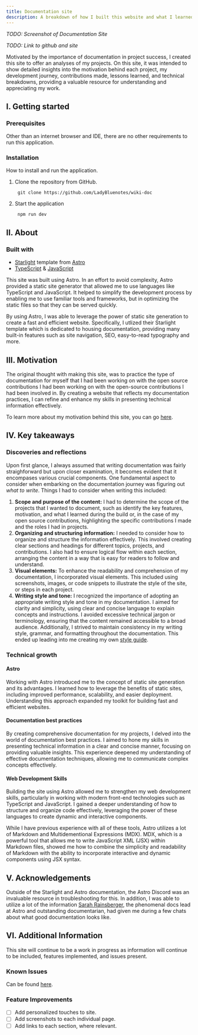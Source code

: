 ```yaml
---
title: Documentation site
description: A breakdown of how I built this website and what I learned in the process.
---
```


*TODO: Screenshot of Documentation Site*

*TODO: Link to github and site*

Motivated by the importance of documentation in project success, I created this site to offer an analyses of my projects. On this site, it was intended to show detailed insights into the motivation behind each project, my development journey, contributions made, lessons learned, and technical breakdowns, providing a valuable resource for understanding and appreciating my work.

## I. Getting started

### Prerequisites

Other than an internet browser and IDE, there are no other requirements to run this application.

### Installation

How to install and run the application.

1. Clone the repository from GitHub.

        git clone https://github.com/LadyBluenotes/wiki-doc

2. Start the application

        npm run dev

## II. About

### Built with
* [Starlight](https://starlight.astro.build/) template from [Astro](https://astro.build/)
* [TypeScript](https://www.typescriptlang.org/) & [JavaScript](https://developer.mozilla.org/en-US/docs/Glossary/JavaScript)

This site was built using Astro. In an effort to avoid complexity, Astro provided a static site generator that allowed me to use languages like TypeScript and JavaScript. It helped to simplify the development process by enabling me to use familiar tools and frameworks, but in optimizing the static files so that they can be served quickly.

By using Astro, I was able to leverage the power of static site generation to create a fast and efficient website. Specifically, I utlized their Starlight template which is dedicated to housing documentation, providing many built-in features such as site navigation, SEO, easy-to-read typography and more.

## III. Motivation

The original thought with making this site, was to practice the type of documentation for myself that I had been working on with the open source contributions I had been working on with the open-source contributions I had been involved in. By creating a website that reflects my documentation practices, I can refine and enhance my skills in presenting technical information effectively. 

To learn more about my motivation behind this site, you can go [here](/site/).

## IV. Key takeaways

### Discoveries and reflections

Upon first glance, I always assumed that writing documentation was fairly straighforward but upon closer examination, it becomes evident that it encompases various crucial components. One fundamental aspect to consider when embarking on the documentation journey was figuring out *what to write*. Things I had to consider when writing this included:
1. **Scope and purpose of the content:** I had to determine the scope of the projects that I wanted to document, such as identify the key features, motivation, and what I learned during the build or, in the case of my open source contributions, highlighting the specific contributions I made and the roles I had in projects.
2. **Organizing and structuring information:** I needed to consider how to organize and structure the information effectively. This involved creating clear sections and headings for different topics, projects, and contributions. I also had to ensure logical flow within each section, arranging the content in a way that is easy for readers to follow and understand.
3. **Visual elements:** To enhance the readability and comprehension of my documentation, I incorporated visual elements. This included using screenshots, images, or code snippets to illustrate the style of the site, or steps in each project.
4. **Writing style and tone:**  I recognized the importance of adopting an appropriate writing style and tone in my documentation. I aimed for clarity and simplicity, using clear and concise language to explain concepts and instructions. I avoided excessive technical jargon or terminology, ensuring that the content remained accessible to a broad audience. Additionally, I strived to maintain consistency in my writing style, grammar, and formatting throughout the documentation. This ended up leading into me creating my own [style guide](/style-guide/).

### Technical growth

#### Astro

Working with Astro introduced me to the concept of static site generation and its advantages. I learned how to leverage the benefits of static sites, including improved performance, scalability, and easier deployment. Understanding this approach expanded my toolkit for building fast and efficient websites.

#### Documentation best practices

By creating comprehensive documentation for my projects, I delved into the world of documentation best practices. I aimed to hone my skills in presenting technical information in a clear and concise manner, focusing on providing valuable insights. This experience deepened my understanding of effective documentation techniques, allowing me to communicate complex concepts effectively.

#### Web Development Skills

Building the site using Astro allowed me to strengthen my web development skills, particularly in working with modern front-end technologies such as TypeScript and JavaScript. I gained a deeper understanding of how to structure and organize code effectively, leveraging the power of these languages to create dynamic and interactive components. 

While I have previous experience with all of these tools, Astro utilizes a lot of Markdown and Multidementional Expressions (MDX). MDX, which is a powerful tool that allows me to write JavaScript XML (JSX) within Markdown files, showed me how to combine the simplicity and readability of Markdown with the ability to incorporate interactive and dynamic components using JSX syntax.

## V. Acknowledgements

Outside of the Starlight and Astro documentation, the Astro Discord was an invaluable resource in troubleshooting for this. In addition, I was able to utilize a lot of the information [Sarah Rainsberger](https://twitter.com/sarah11918), the phenomenal docs lead at Astro and outstanding documentarian, had given me during a few chats about what good documentation looks like.

## VI. Additional Information

This site will continue to be a work in progress as information will continue to be included, features implemented, and issues present.

### Known Issues

Can be found [here](https://github.com/LadyBluenotes/docs-2.0/issues).

### Feature Improvements

- [ ] Add personalized touches to site.
- [ ] Add screenshots to each individual page.
- [ ] Add links to each section, where relevant.